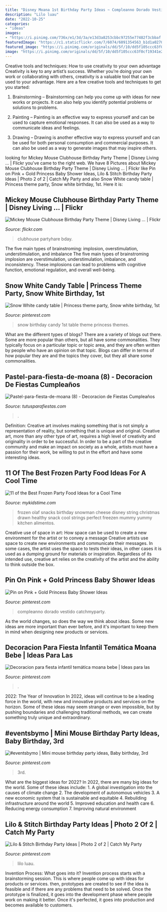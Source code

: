 ```yaml
---
title: "Disney Moana 1st Birthday Party Ideas ~ Compleanno Dorado Vestido Catchmyparty"
description: "Lilo luau"
date: "2022-10-25"
categories:
- "ideas"
images:
- "https://i.pinimg.com/736x/e1/3d/3a/e13d3a8253cbbc97255e77482f3cbbaf.jpg"
featuredImage: "https://c1.staticflickr.com/7/6074/6091354563_b1d1a02702_b.jpg"
featured_image: "https://i.pinimg.com/originals/dd/5f/10/dd5f105ccc63f0cf19341e25b41e55ad.jpg"
image: "https://i.pinimg.com/originals/dd/5f/10/dd5f105ccc63f0cf19341e25b41e55ad.jpg"
---
```



Creative tools and techniques: How to use creativity to your own advantage
Creativity is key to any artist’s success. Whether you’re doing your own work or collaborating with others, creativity is a valuable tool that can be used to your advantage. Here are a few creative tools and techniques to get you started:
1. Brainstorming – Brainstorming can help you come up with ideas for new works or projects. It can also help you identify potential problems or solutions to problems.

2. Painting – Painting is an effective way to express yourself and can be used to capture emotional responses. It can also be used as a way to communicate ideas and feelings.

3. Drawing – Drawing is another effective way to express yourself and can be used for both personal consumption and commercial purposes. It can also be used as a way to generate images that may inspire others.


	

		
looking for Mickey Mouse Clubhouse Birthday Party Theme | Disney Living … | Flickr you've came to the right web. We have 8 Pictures about Mickey Mouse Clubhouse Birthday Party Theme | Disney Living … | Flickr like Pin on Pink + Gold Princess Baby Shower Ideas, Lilo &amp; Stitch Birthday Party Ideas | Photo 2 of 2 | Catch My Party and also Snow White candy table | Princess theme party, Snow white birthday, 1st. Here it is:
		
    
## Mickey Mouse Clubhouse Birthday Party Theme | Disney Living … | Flickr

<img loading=lazy src="https://c1.staticflickr.com/7/6074/6091354563_b1d1a02702_b.jpg" onerror="this.onerror=null;this.src='https://tse2.mm.bing.net/th?id=OIP.YnM96LSAHldlxQl5fjcyXwHaLG&amp;pid=15.1';" alt="Mickey Mouse Clubhouse Birthday Party Theme | Disney Living … | Flickr">

_Source: flickr.com_

>clubhouse partyhare bday. 

	

The five main types of brainstroming: implosion, overstimulation, understimulation, and imbalance
The five main types of brainstroming implosion are overstimulation, understimulation, imbalance, and inconsistency. These implosions can lead to problems with cognitive function, emotional regulation, and overall well-being.

    
## Snow White Candy Table | Princess Theme Party, Snow White Birthday, 1st

<img loading=lazy src="https://i.pinimg.com/736x/d2/94/1a/d2941ac188a13e7f2ccf37c5d6a023b5--birthday-display-snow-white-birthday.jpg" onerror="this.onerror=null;this.src='https://tse2.mm.bing.net/th?id=OIP.X_-I4RutnO0EYEbt0vb0mwHaFj&amp;pid=15.1';" alt="Snow White candy table | Princess theme party, Snow white birthday, 1st">

_Source: pinterest.com_

>snow birthday candy 1st table theme princess themes. 

	

What are the different types of blogs?
There are a variety of blogs out there. Some are more popular than others, but all have some commonalities. They typically focus on a particular topic or topic area, and they are often written by people who have an opinion on that topic. Blogs can differ in terms of how popular they are and the topics they cover, but they all share some commonalities.

    
## Pastel-para-fiesta-de-moana (8) - Decoracion De Fiestas Cumpleaños

<img loading=lazy src="https://tutusparafiestas.com/wp-content/uploads/2017/05/Pastel-para-fiesta-de-moana-8.jpg" onerror="this.onerror=null;this.src='https://tse4.mm.bing.net/th?id=OIP.i602Z0W2pmiHbvjy6uLgJwHaLG&amp;pid=15.1';" alt="Pastel-para-fiesta-de-moana (8) - Decoracion de Fiestas Cumpleaños">

_Source: tutusparafiestas.com_

>. 

	

Definition: Creative art involves making something that is not simply a representation of reality, but something that is unique and original.
Creative art, more than any other type of art, requires a high level of creativity and originality in order to be successful. In order to be a part of the creative community and make an impact on society as a whole, artists must have a passion for their work, be willing to put in the effort and have some interesting ideas.

    
## 11 Of The Best Frozen Party Food Ideas For A Cool Time

<img loading=lazy src="https://www.mykidstime.com/wp-content/uploads/2015/01/olaf-cheesestrings.jpg" onerror="this.onerror=null;this.src='https://tse4.mm.bing.net/th?id=OIP.FtgjSruC5_yi2doMvwW3HQHaOq&amp;pid=15.1';" alt="11 of the Best Frozen Party Food Ideas for a Cool Time">

_Source: mykidstime.com_

>frozen olaf snacks birthday snowman cheese disney string christmas drawn healthy snack cool strings perfect freezen mummy yummy kitchen alimentos. 

	

Creative use of space in art: How space can be used to create a new environment for the artist or to convey a message
Creative artists use space to create new environments and communicate their messages. In some cases, the artist uses the space to tests their ideas, in other cases it is used as a dumping ground for materials or inspiration. Regardless of its intended use, creative art relies on the creativity of the artist and the ability to think outside the box.

    
## Pin On Pink + Gold Princess Baby Shower Ideas

<img loading=lazy src="https://i.pinimg.com/736x/5d/15/33/5d15336916db31cde2fa21be75aa5f7a.jpg" onerror="this.onerror=null;this.src='https://tse4.mm.bing.net/th?id=OIP.XO-5cQrVeQyF75VhR2IxtQHaLG&amp;pid=15.1';" alt="Pin on Pink + Gold Princess Baby Shower Ideas">

_Source: pinterest.com_

>compleanno dorado vestido catchmyparty. 

	

As the world changes, so does the way we think about ideas. Some new ideas are more important than ever before, and it's important to keep them in mind when designing new products or services.

    
## Decoracion Para Fiesta Infantil Temática Moana Bebe | Ideas Para Las

<img loading=lazy src="https://i.pinimg.com/736x/e1/3d/3a/e13d3a8253cbbc97255e77482f3cbbaf.jpg" onerror="this.onerror=null;this.src='https://tse4.mm.bing.net/th?id=OIP.skN6dMzJOk4gcK8KQFVBOQHaHa&amp;pid=15.1';" alt="Decoracion para fiesta infantil temática moana bebe | Ideas para las">

_Source: pinterest.com_

>. 

	

2022: The Year of Innovation
In 2022, ideas will continue to be a leading force in the world, with new and innovative products and services on the horizon. Some of these ideas may seem strange or even impossible, but by pushing boundaries and challenging traditional methods, we can create something truly unique and extraordinary.

    
## #eventsbymo | Mini Mouse Birthday Party Ideas, Baby Birthday, 3rd

<img loading=lazy src="https://i.pinimg.com/originals/dd/5f/10/dd5f105ccc63f0cf19341e25b41e55ad.jpg" onerror="this.onerror=null;this.src='https://tse1.mm.bing.net/th?id=OIP.ZeKDH1KFNPF89JENVGkudQHaJ4&amp;pid=15.1';" alt="#eventsbymo | Mini mouse birthday party ideas, Baby birthday, 3rd">

_Source: pinterest.com_

>3rd. 

	

What are the biggest ideas for 2022?
In 2022, there are many big ideas for the world. Some of these ideas include: 1. A global investigation into the causes of climate change 2. The development of autonomous vehicles 3. A new economic system that is sustainable and equitable 4. Rebuilding infrastructure around the world 5. Improved education and health care 6. Reducing energy consumption 7. Improving natural environment 
    
## Lilo &amp; Stitch Birthday Party Ideas | Photo 2 Of 2 | Catch My Party

<img loading=lazy src="https://i.pinimg.com/736x/2d/03/4a/2d034a8c6096076f0291e5cfc54f2a08.jpg" onerror="this.onerror=null;this.src='https://tse4.mm.bing.net/th?id=OIP.XM0eJ4gkx4BPiqv_Qo9uzAHaJ3&amp;pid=15.1';" alt="Lilo &amp; Stitch Birthday Party Ideas | Photo 2 of 2 | Catch My Party">

_Source: pinterest.com_

>lilo luau. 

	

Invention Process: What goes into it?
Invention process starts with a brainstorming session. This is where people come up with ideas for products or services. then, prototypes are created to see if the idea is feasible and if there are any problems that need to be solved. Once the prototype is finalized, it goes into the development phase where people work on making it better. Once it's perfected, it goes into production and becomes available to customers.

